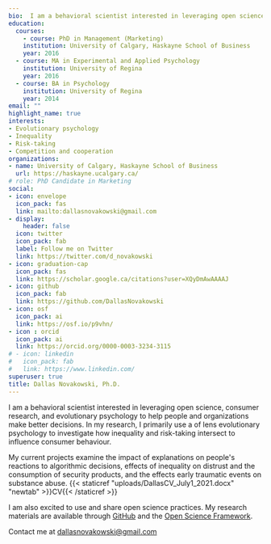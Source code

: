 ```yaml
---
bio:  I am a behavioral scientist interested in leveraging open science, consumer research, and evolutionary psychology to help people and organizations make better decisions.
education:
  courses:
    - course: PhD in Management (Marketing)
    institution: University of Calgary, Haskayne School of Business
    year: 2016
  - course: MA in Experimental and Applied Psychology
    institution: University of Regina
    year: 2016
  - course: BA in Psychology
    institution: University of Regina
    year: 2014
email: ""
highlight_name: true
interests:
- Evolutionary psychology
- Inequality
- Risk-taking
- Competition and cooperation
organizations:
- name: University of Calgary, Haskayne School of Business
  url: https://haskayne.ucalgary.ca/
# role: PhD Candidate in Marketing
social:
- icon: envelope
  icon_pack: fas
  link: mailto:dallasnovakowski@gmail.com
- display:
    header: false
  icon: twitter
  icon_pack: fab
  label: Follow me on Twitter
  link: https://twitter.com/d_novakowski
- icon: graduation-cap
  icon_pack: fas
  link: https://scholar.google.ca/citations?user=XQyDmAwAAAAJ
- icon: github
  icon_pack: fab
  link: https://github.com/DallasNovakowski
- icon: osf
  icon_pack: ai
  link: https://osf.io/p9vhn/
- icon : orcid
  icon_pack: ai
  link: https://orcid.org/0000-0003-3234-3115 
# - icon: linkedin
#   icon_pack: fab
#   link: https://www.linkedin.com/
superuser: true
title: Dallas Novakowski, Ph.D.
---
```


I am a behavioral scientist interested in leveraging open science, consumer research, and evolutionary psychology to help people and organizations make better decisions. In my research, I primarily use a of lens evolutionary psychology to investigate how inequality and risk-taking intersect to influence consumer behaviour. 

My current projects examine the impact of explanations on people's reactions to algorithmic decisions, effects of inequality on distrust and the consumption of security products, and the effects early traumatic events on substance abuse. {{< staticref "uploads/DallasCV_July1_2021.docx" "newtab" >}}CV{{< /staticref >}}

I am also excited to use and share open science practices. My research materials are available through [GitHub](https://github.com/DallasNovakowski) and the [Open Science Framework](https://osf.io/p9vhn/).


Contact me at dallasnovakowski@gmail.com


